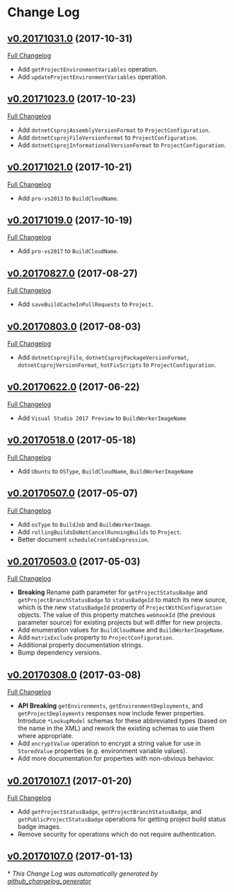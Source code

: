 # Change Log

## [v0.20171031.0](https://github.com/kevinoid/appveyor-swagger/tree/v0.20171031.0) (2017-10-31)
[Full Changelog](https://github.com/kevinoid/appveyor-swagger/compare/v0.20171023.0...v0.20171031.0)

- Add `getProjectEnvironmentVariables` operation.
- Add `updateProjectEnvironmentVariables` operation.

## [v0.20171023.0](https://github.com/kevinoid/appveyor-swagger/tree/v0.20171023.0) (2017-10-23)
[Full Changelog](https://github.com/kevinoid/appveyor-swagger/compare/v0.20171021.0...v0.20171023.0)

- Add `dotnetCsprojAssemblyVersionFormat` to `ProjectConfiguration`.
- Add `dotnetCsprojFileVersionFormat` to `ProjectConfiguration`.
- Add `dotnetCsprojInformationalVersionFormat` to `ProjectConfiguration`.

## [v0.20171021.0](https://github.com/kevinoid/appveyor-swagger/tree/v0.20171021.0) (2017-10-21)
[Full Changelog](https://github.com/kevinoid/appveyor-swagger/compare/v0.20171019.0...v0.20171021.0)

- Add `pro-vs2013` to `BuildCloudName`.

## [v0.20171019.0](https://github.com/kevinoid/appveyor-swagger/tree/v0.20171019.0) (2017-10-19)
[Full Changelog](https://github.com/kevinoid/appveyor-swagger/compare/v0.20170827.0...v0.20171019.0)

- Add `pro-vs2017` to `BuildCloudName`.

## [v0.20170827.0](https://github.com/kevinoid/appveyor-swagger/tree/v0.20170827.0) (2017-08-27)
[Full Changelog](https://github.com/kevinoid/appveyor-swagger/compare/v0.20170803.0...v0.20170827.0)

- Add `saveBuildCacheInPullRequests` to `Project`.

## [v0.20170803.0](https://github.com/kevinoid/appveyor-swagger/tree/v0.20170803.0) (2017-08-03)
[Full Changelog](https://github.com/kevinoid/appveyor-swagger/compare/v0.20170622.0...v0.20170803.0)

- Add `dotnetCsprojFile`, `dotnetCsprojPackageVersionFormat`,
  `dotnetCsprojVersionFormat`, `hotFixScripts` to `ProjectConfiguration`.

## [v0.20170622.0](https://github.com/kevinoid/appveyor-swagger/tree/v0.20170622.0) (2017-06-22)
[Full Changelog](https://github.com/kevinoid/appveyor-swagger/compare/v0.20170518.0...v0.20170622.0)

- Add `Visual Studio 2017 Preview` to `BuildWorkerImageName`

## [v0.20170518.0](https://github.com/kevinoid/appveyor-swagger/tree/v0.20170518.0) (2017-05-18)

[Full Changelog](https://github.com/kevinoid/appveyor-swagger/compare/v0.20170507.0...v0.20170518.0)
- Add `Ubuntu` to `OSType`, `BuildCloudName`, `BuildWorkerImageName`

## [v0.20170507.0](https://github.com/kevinoid/appveyor-swagger/tree/v0.20170507.0) (2017-05-07)
[Full Changelog](https://github.com/kevinoid/appveyor-swagger/compare/v0.20170503.0...v0.20170507.0)

- Add `osType` to `BuildJob` and `BuildWorkerImage`.
- Add `rollingBuildsDoNotCancelRunningBuilds` to `Project`.
- Better document `scheduleCrontabExpression`.

## [v0.20170503.0](https://github.com/kevinoid/appveyor-swagger/tree/v0.20170503.0) (2017-05-03)
[Full Changelog](https://github.com/kevinoid/appveyor-swagger/compare/v0.20170308.0...v0.20170503.0)

- **Breaking**  Rename path parameter for `getProjectStatusBadge` and
  `getProjectBranchStatusBadge` to `statusBadgeId` to match its new source,
  which is the new `statusBadgeId` property of `ProjectWithConfiguration`
  objects.  The value of this property matches `webhookId` (the previous
  parameter source) for existing projects but will differ for new projects.
- Add enumeration values for `BuildCloudName` and `BuildWorkerImageName`.
- Add `matrixExclude` property to `ProjectConfiguration`.
- Additional property documentation strings.
- Bump dependency versions.

## [v0.20170308.0](https://github.com/kevinoid/appveyor-swagger/tree/v0.20170308.0) (2017-03-08)
[Full Changelog](https://github.com/kevinoid/appveyor-swagger/compare/v0.20170107.1...v0.20170308.0)

- **API Breaking**  `getEnvironments`, `getEnvironmentDeployments`, and
  `getProjectDeployments` responses now include fewer properties.  Introduce
  `*LookupModel` schemas for these abbreviated types (based on the name in the
  XML) and rework the existing schemas to use them where appropriate.
- Add `encryptValue` operation to encrypt a string value for use in
  `StoredValue` properties (e.g. environment variable values).
- Add more documentation for properties with non-obvious behavior.

## [v0.20170107.1](https://github.com/kevinoid/appveyor-swagger/tree/v0.20170107.1) (2017-01-20)
[Full Changelog](https://github.com/kevinoid/appveyor-swagger/compare/v0.20170107.0...v0.20170107.1)

- Add `getProjectStatusBadge`, `getProjectBranchStatusBadge`, and `getPublicProjectStatusBadge` operations for getting project build status badge images.
- Remove security for operations which do not require authentication.

## [v0.20170107.0](https://github.com/kevinoid/appveyor-swagger/tree/v0.20170107.0) (2017-01-13)


\* *This Change Log was automatically generated by [github_changelog_generator](https://github.com/skywinder/Github-Changelog-Generator)*

